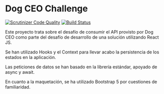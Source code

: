 # Dog CEO Challenge

[![Scrutinizer Code Quality](https://scrutinizer-ci.com/g/nelsonrojasn/maqueta/badges/quality-score.png?b=refactorizacion-funciones-utilitarias)](https://scrutinizer-ci.com/g/nelsonrojasn/maqueta/?branch=refactorizacion-funciones-utilitarias)
[![Build Status](https://scrutinizer-ci.com/g/nelsonrojasn/maqueta/badges/build.png?b=refactorizacion-funciones-utilitarias)](https://scrutinizer-ci.com/g/nelsonrojasn/maqueta/build-status/refactorizacion-funciones-utilitarias)

Este proyecto trata sobre el desafío de consumir el API provisto por Dog CEO como parte del desafío de desarrollo de una solución utilizando React JS.

Se han utilizado Hooks y el Context para llevar acabo la persistencia de los estados en la aplicación.

Las peticiones de datos se han basado en la librería estándar, apoyado de async y await.

En cuanto a la maquetación, se ha utilizado Bootstrap 5 por cuestiones de familiaridad.



